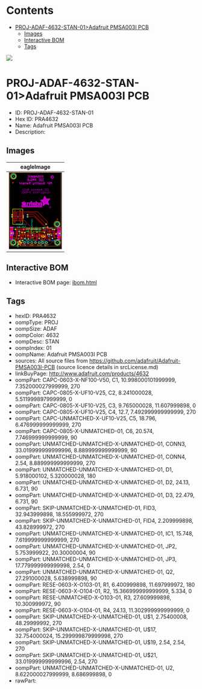



Contents
========

* [PROJ-ADAF-4632-STAN-01>Adafruit PMSA003I PCB](#proj-adaf-4632-stan-01adafruit-pmsa003i-pcb)
	* [Images](#images)
	* [Interactive BOM](#interactive-bom)
	* [Tags](#tags)
  
![][im]
# PROJ-ADAF-4632-STAN-01>Adafruit PMSA003I PCB

- ID: PROJ-ADAF-4632-STAN-01
- Hex ID: PRA4632
- Name: Adafruit PMSA003I PCB
- Description: 

## Images
  
  

|eagleImage|
| :---: |
|[![eagleImage](eagleImage_140.png)](eagleImage_600.png)|

## Interactive BOM

- Interactive BOM page: [ibom.html](kicad/bom/ibom.html)

## Tags

- hexID: PRA4632
- oompType: PROJ
- oompSize: ADAF
- oompColor: 4632
- oompDesc: STAN
- oompIndex: 01
- oompName: Adafruit PMSA003I PCB
- sources: All source files from https://github.com/adafruit/Adafruit-PMSA003I-PCB (source licence details in srcLicense.md)
- linkBuyPage: http://www.adafruit.com/products/4632
- oompPart: CAPC-0603-X-NF100-V50, C1, 10.998000101999999, 7.352000027999999, 270
- oompPart: CAPC-0805-X-UF10-V25, C2, 8.241000028, 5.511999897999999, 0
- oompPart: CAPC-0805-X-UF10-V25, C3, 9.765000028, 11.607999898, 0
- oompPart: CAPC-0805-X-UF10-V25, C4, 12.7, 7.492999999999999, 270
- oompPart: CAPC-UNMATCHED-X-UF10-V25, C5, 18.796, 6.476999999999999, 270
- oompPart: CAPC-0805-X-UNMATCHED-01, C6, 20.574, 7.746999999999999, 90
- oompPart: UNMATCHED-UNMATCHED-X-UNMATCHED-01, CONN3, 33.019999999999996, 8.889999999999999, 90
- oompPart: UNMATCHED-UNMATCHED-X-UNMATCHED-01, CONN4, 2.54, 8.889999999999999, 270
- oompPart: UNMATCHED-UNMATCHED-X-UNMATCHED-01, D1, 5.918000102, 5.320000028, 180
- oompPart: UNMATCHED-UNMATCHED-X-UNMATCHED-01, D2, 24.13, 6.731, 90
- oompPart: UNMATCHED-UNMATCHED-X-UNMATCHED-01, D3, 22.479, 6.731, 90
- oompPart: SKIP-UNMATCHED-X-UNMATCHED-01, FID3, 32.943999898, 18.555999972, 270
- oompPart: SKIP-UNMATCHED-X-UNMATCHED-01, FID4, 2.209999898, 43.828999972, 270
- oompPart: UNMATCHED-UNMATCHED-X-UNMATCHED-01, IC1, 15.748, 7.619999999999999, 270
- oompPart: UNMATCHED-UNMATCHED-X-UNMATCHED-01, JP2, 5.753999922, 20.30000004, 90
- oompPart: UNMATCHED-UNMATCHED-X-UNMATCHED-01, JP3, 17.779999999999998, 2.54, 0
- oompPart: UNMATCHED-UNMATCHED-X-UNMATCHED-01, Q2, 27.291000028, 5.638999898, 90
- oompPart: RESE-0603-X-O103-01, R1, 6.400999898, 11.697999972, 180
- oompPart: RESE-0603-X-O104-01, R2, 15.366999999999999, 5.334, 0
- oompPart: RESE-UNMATCHED-X-O103-01, R3, 27.609999898, 10.300999972, 90
- oompPart: RESE-0603-X-O104-01, R4, 24.13, 11.302999999999999, 0
- oompPart: SKIP-UNMATCHED-X-UNMATCHED-01, U$1, 2.75400008, 48.29999992, 270
- oompPart: SKIP-UNMATCHED-X-UNMATCHED-01, U$17, 32.754000024, 15.299999879999998, 270
- oompPart: SKIP-UNMATCHED-X-UNMATCHED-01, U$19, 2.54, 2.54, 270
- oompPart: SKIP-UNMATCHED-X-UNMATCHED-01, U$21, 33.019999999999996, 2.54, 270
- oompPart: UNMATCHED-UNMATCHED-X-UNMATCHED-01, U2, 8.622000027999999, 8.686999898, 0
- rawPart: 



[im]: eagleImage_450.png
